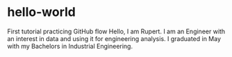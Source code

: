 # hello-world
First tutorial practicing GitHub flow
Hello, I am Rupert. I am an Engineer with an interest in data and using it for engineering analysis. I graduated in May with my Bachelors in Industrial Engineering.
